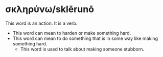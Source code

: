 # σκληρύνω/sklērunō
This word is an action. It is a verb. 

* This word can mean to harden or make something hard. 
* This word can mean to do something that is in some way like making something hard.
    * This word is used to talk about making someone stubborn.
